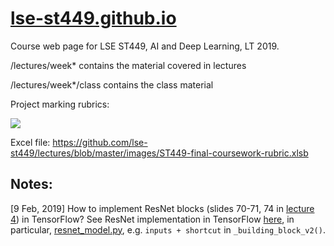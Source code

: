# [lse-st449.github.io](http://lse-st449.github.io)

Course web page for LSE ST449, AI and Deep Learning, LT 2019.

/lectures/week* contains the material covered in lectures

/lectures/week*/class contains the class material

Project marking rubrics:

<img src="https://github.com/lse-st449/lectures/blob/master/images/ST449-final-coursework-rubric.png"></img>

Excel file: https://github.com/lse-st449/lectures/blob/master/images/ST449-final-coursework-rubric.xlsb


## Notes:

[9 Feb, 2019] How to implement ResNet blocks (slides 70-71, 74 in [lecture 4](https://github.com/lse-st449/lectures/blob/master/Week04/lse-st449-lecture4.pdf)) in TensorFlow? See ResNet implementation in TensorFlow [here](https://github.com/tensorflow/models/tree/master/official/resnet), in particular, [resnet_model.py](https://github.com/tensorflow/models/blob/master/official/resnet/resnet_model.py), e.g. `inputs + shortcut` in `_building_block_v2()`.
